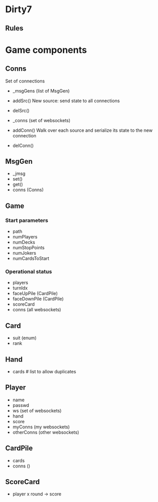 # Dirty7

## Rules



# Game components

## Conns
Set of connections
* _msgGens (list of MsgGen)
* addSrc()
   New source: send state to all connections
* delSrc()

* _conns    (set of websockets)
* addConn()
   Walk over each source and serialize its state to the new connection
* delConn()

## MsgGen
* _jmsg
* set()
* get()
* conns (Conns)

## Game

### Start parameters
* path
* numPlayers
* numDecks
* numStopPoints
* numJokers
* numCardsToStart

### Operational status
* players
* turnIdx
* faceUpPile (CardPile)
* faceDownPile (CardPile)
* scoreCard
* conns (all websockets)

## Card
* suit (enum)
* rank

## Hand
* cards     # list to allow duplicates

## Player
* name
* passwd
* ws (set of websockets)
* hand
* score
* myConns (my websockets)
* otherConns (other websockets)

## CardPile
* cards
* conns ()

## ScoreCard
* player x round -> score
